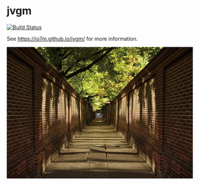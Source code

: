 jvgm
===

[![Build Status](https://travis-ci.org/io7m/jvgm.svg)](https://travis-ci.org/io7m/jvgm)

See https://io7m.github.io/jvgm/ for more information.

![jvgm](./src/site/resources/jvgm.jpg?raw=true)
